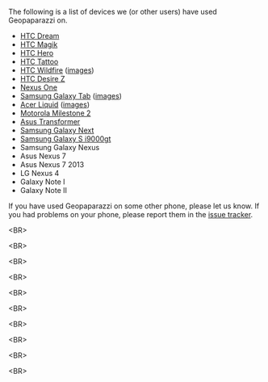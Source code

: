 The following is a list of devices we (or other users) have used Geopaparazzi on.

  * [HTC Dream](http://en.wikipedia.org/wiki/HTC_Dream)
  * [HTC Magik](http://en.wikipedia.org/wiki/HTC_Magic)
  * [HTC Hero](http://en.wikipedia.org/wiki/HTC_Hero)
  * [HTC Tattoo](http://en.wikipedia.org/wiki/HTC_Tattoo)
  * [HTC Wildfire](http://en.wikipedia.org/wiki/HTC_Wildfire) ([images](HtcWildfireImages.md))
  * [HTC Desire Z](http://en.wikipedia.org/wiki/HTC_Desire_Z)
  * [Nexus One](http://en.wikipedia.org/wiki/Nexus_one)
  * [Samsung Galaxy Tab](http://en.wikipedia.org/wiki/Samsung_Galaxy_Tab) ([images](SamsungGalaxyTabImages.md))
  * [Acer Liquid](http://en.wikipedia.org/wiki/Acer_Liquid_A1) ([images](AcerLiquidImages.md))
  * [Motorola Milestone 2](http://en.wikipedia.org/wiki/Droid_2)
  * [Asus Transformer](http://en.wikipedia.org/wiki/Asus_Eee_Pad_Transformer)
  * [Samsung Galaxy Next](http://en.wikipedia.org/wiki/Samsung_Galaxy_Mini)
  * [Samsung Galaxy S i9000gt](http://en.wikipedia.org/wiki/Samsung_Galaxy_S)
  * Samsung Galaxy Nexus
  * Asus Nexus 7
  * Asus Nexus 7 2013
  * LG Nexus 4
  * Galaxy Note I
  * Galaxy Note II

If you have used Geopaparazzi on some other phone, please let us know. If you had problems on your phone, please report them in the [issue tracker](http://code.google.com/p/geopaparazzi/issues).






























&lt;BR&gt;



&lt;BR&gt;



&lt;BR&gt;



&lt;BR&gt;



&lt;BR&gt;



&lt;BR&gt;



&lt;BR&gt;



&lt;BR&gt;



&lt;BR&gt;



&lt;BR&gt;

